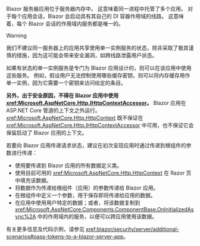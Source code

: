 Blazor 服务器应用位于服务器内存中。 这意味着同一进程中托管了多个应用。 对于每个应用会话，Blazor 会启动具有其自己的 DI 容器作用域的线路。 这意味着，每个 Blazor 会话的作用域内服务都是唯一的。

> [!WARNING]
> 我们不建议同一服务器上的应用共享使用单一实例服务的状态，除非采取了极其谨慎的措施，因为这可能会带来安全漏洞，如跨线路泄露用户状态。

如果有状态的单一实例服务是专门为 Blazor 应用设计的，则可以在该应用中使用这些服务。 例如，假设用户无法控制使用哪些缓存密钥，则可以将内存缓存用作单一实例，因为它需要一个密钥来访问给定的条目。

**另外，出于安全原因，不得在 Blazor 应用中使用 <xref:Microsoft.AspNetCore.Http.IHttpContextAccessor>。** Blazor 应用在 ASP.NET Core 管道的上下文之外运行。 <xref:Microsoft.AspNetCore.Http.HttpContext> 既不保证在 <xref:Microsoft.AspNetCore.Http.IHttpContextAccessor> 中可用，也不保证它会保留启动了 Blazor 应用的上下文。

若要向 Blazor 应用传递请求状态，建议在初次呈现应用时通过传递到根组件的参数进行传递：

* 使用要传递到 Blazor 应用的所有数据定义类。
* 使用目前可用的 <xref:Microsoft.AspNetCore.Http.HttpContext> 在 Razor 页中填充该数据。
* 将数据作为传递给根组件（应用）的参数传递给 Blazor 应用。
* 在根组件中定义一个参数，用于保存即将传递给应用的数据。
* 在应用中使用用户特定的数据；或者，将该数据复制到 <xref:Microsoft.AspNetCore.Components.ComponentBase.OnInitializedAsync%2A> 中的作用域内的服务，以便可以跨应用使用该数据。

有关更多信息及代码示例，请参见 <xref:blazor/security/server/additional-scenarios#pass-tokens-to-a-blazor-server-app>。
